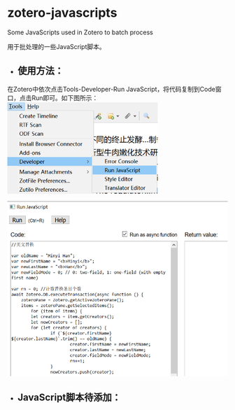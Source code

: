 # zotero-javascripts
Some JavaScripts used in Zotero to batch process

用于批处理的一些JavaScript脚本。

* ## 使用方法：
在Zotero中依次点击Tools-Developer-Run JavaScript，将代码复制到Code窗口，点击Run即可。如下图所示：
<img src="./img/runJS.png" height=210>

<img src="./img/runJSCode.png" height=400>

* ## JavaScript脚本待添加：
